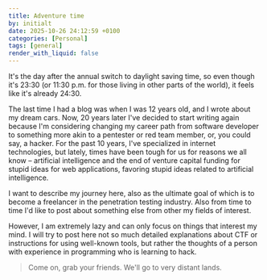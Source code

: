 ```yaml
---
title: Adventure time
by: initialt
date: 2025-10-26 24:12:59 +0100
categories: [Personal]
tags: [general]
render_with_liquid: false
---
```


It's the day after the annual switch to daylight saving time, so even though it's 23:30 (or 11:30 p.m. for those living in other parts of the world), it feels like it's already 24:30.

The last time I had a blog was when I was 12 years old, and I wrote about my dream cars. Now, 20 years later I've decided to start writing again because I'm considering changing my career path from software developer to something more akin to a pentester or red team member, or, you could say, a hacker. For the past 10 years, I've specialized in internet technologies, but lately, times have been tough for us for reasons we all know – artificial intelligence and the end of venture capital funding for stupid ideas for web applications, favoring stupid ideas related to artificial intelligence.

I want to describe my journey here, also as the ultimate goal of which is to become a freelancer in the penetration testing industry. Also from time to time I'd like to post about something else from other my fields of interest.

However, I am extremely lazy and can only focus on things that interest my mind. I will try to post here not so much detailed explanations about CTF or instructions for using well-known tools, but rather the thoughts of a person with experience in programming who is learning to hack.

> Come on, grab your friends. We'll go to very distant lands.
